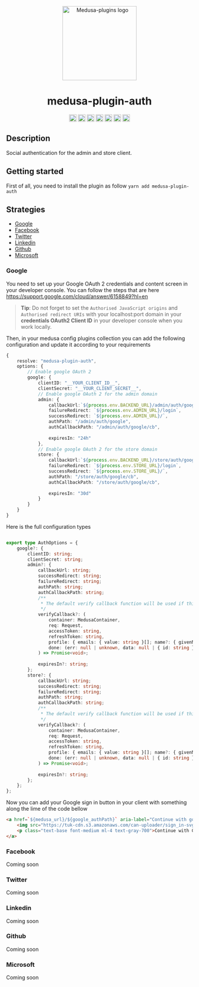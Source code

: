 <p align="center" style="margin-top: 4rem">
  <img src="https://raw.githubusercontent.com/adrien2p/medusa-plugins/assets/assets/medusa-plugin-auth-logo.png?raw=true" alt="Medusa-plugins logo" width="200" height="auto" />
</p>


<h1 align="center">medusa-plugin-auth</h1>

<p align="center">
	<a href="https://www.npmjs.com/package/medusa-plugin-auth"><img alt="NPM Version" src="https://img.shields.io/npm/v/medusa-plugin-auth.svg" height="20"/></a>
	<a href="https://github.com/adrien2p/medusa-plugins/graphs/contributors"><img alt="Contributors" src="https://img.shields.io/github/contributors/adrien2p/medusa-plugins.svg" height="20"/></a>
	<a href="https://github.com/adrien2p/awesome-medusajs"><img alt="Awesome medusajs" src="https://awesome.re/badge.svg" height="20"/></a>
	<a href="https://twitter.com/intent/tweet?text=Check%20this%20out!%20The%20new%20medusa%auth%20plugin&url=https://github.com/adrien2p/medusa-plugins/tree/main/packages/medusa-plugin-auth"><img alt="Twitter" src="https://badgen.net/badge/icon/twitter?icon=twitter&label=Share%20it%20on" height="20"/></a>
	<a href="https://discord.gg/xpCwq3Kfn8"><img alt="Discord" src="https://img.shields.io/badge/chat-on%20discord-7289DA.svg" height="20"/></a>
	<a href="https://github.com/adrien2p/medusa-plugins/commits/main"><img alt="Activity" src="https://img.shields.io/github/commit-activity/m/adrien2p/medusa-plugins?style=flat" height="20"/></a>
	<a href="https://github.com/adrien2p/medusa-plugins/issues"><img alt="Issues" src="https://img.shields.io/github/issues/adrien2p/medusa-plugins?style=flat" height="20"/></a>
</p>

## Description

Social authentication for the admin and store client.

## Getting started

First of all, you need to install the plugin as follow `yarn add medusa-plugin-auth`

## Strategies

- [Google](#google)
- [Facebook](#facebook)
- [Twitter](#twitter)
- [Linkedin](#linkedin)
- [Github](#github)
- [Microsoft](#microsoft)

### Google

You need to set up your Google OAuth 2 credentials and content screen in your developer console. You can follow the steps that are here https://support.google.com/cloud/answer/6158849?hl=en

> **Tip**: Do not forget to set the `Authorised JavaScript origins` and `Authorised redirect URIs` with your localhost:port domain in your 
> **credentials OAuth2 Client ID** in your developer console when you work locally.

Then, in your medusa config plugins collection you can add the following configuration and update it according to your requirements

```ts
{
    resolve: "medusa-plugin-auth",
    options: {
        // Enable google OAuth 2
        google: {
            clientID: "__YOUR_CLIENT_ID__",
            clientSecret: "__YOUR_CLIENT_SECRET__",
            // Enable google OAuth 2 for the admin domain
            admin: {
                callbackUrl:`${process.env.BACKEND_URL}/admin/auth/google/cb`, 
                failureRedirect: `${process.env.ADMIN_URL}/login`,
                successRedirect: `${process.env.ADMIN_URL}/`,
                authPath: "/admin/auth/google",
                authCallbackPath: "/admin/auth/google/cb",
              
                expiresIn: "24h"
            },
            // Enable google OAuth 2 for the store domain
            store: {
                callbackUrl:`${process.env.BACKEND_URL}/store/auth/google/cb`, 
                failureRedirect: `${process.env.STORE_URL}/login`,
                successRedirect: `${process.env.STORE_URL}/`,
                authPath: "/store/auth/google/cb",
                authCallbackPath: "/store/auth/google/cb",
                
                expiresIn: "30d"
            }
        }
    }
}
```

Here is the full configuration types

```typescript

export type AuthOptions = {
    google?: {
        clientID: string;
        clientSecret: string;
        admin?: {
            callbackUrl: string;
            successRedirect: string;
            failureRedirect: string;
            authPath: string;
            authCallbackPath: string;
            /**
             * The default verify callback function will be used if this configuration is not specified
             */
            verifyCallback?: (
                container: MedusaContainer,
                req: Request,
                accessToken: string,
                refreshToken: string,
                profile: { emails: { value: string }[]; name?: { givenName?: string; familyName?: string } },
                done: (err: null | unknown, data: null | { id: string }) => void
            ) => Promise<void>;
    
            expiresIn?: string;
        };
        store?: {
            callbackUrl: string;
            successRedirect: string;
            failureRedirect: string;
            authPath: string;
            authCallbackPath: string;
            /**
             * The default verify callback function will be used if this configuration is not specified
             */
            verifyCallback?: (
                container: MedusaContainer,
                req: Request,
                accessToken: string,
                refreshToken: string,
                profile: { emails: { value: string }[]; name?: { givenName?: string; familyName?: string } },
                done: (err: null | unknown, data: null | { id: string }) => void
            ) => Promise<void>;
    
            expiresIn?: string;
        };
    };
};

```

Now you can add your Google sign in button in your client with something along the lime of the code bellow

```html
<a href=`${medusa_url}/${google_authPath}` aria-label="Continue with google" role="button" class="focus:outline-none focus:ring-2 focus:ring-offset-1 focus:ring-gray-700 py-3.5 px-4 border rounded-lg border-gray-700 flex items-center w-full mt-10">
    <img src="https://tuk-cdn.s3.amazonaws.com/can-uploader/sign_in-svg2.svg" alt="google">
    <p class="text-base font-medium ml-4 text-gray-700">Continue with Google</p>
</a>
```



### Facebook

Coming soon

### Twitter

Coming soon

### Linkedin

Coming soon

### Github

Coming soon

### Microsoft

Coming soon